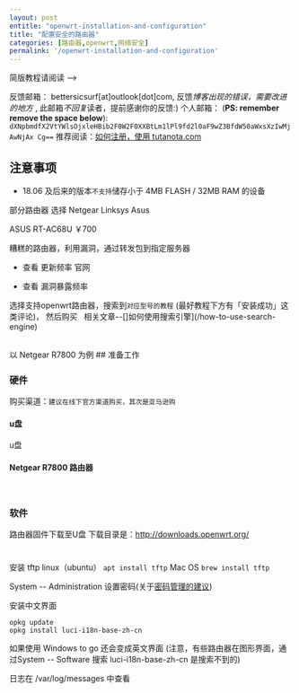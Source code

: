```yaml
---
layout: post
entitle: "openwrt-installation-and-configuration"
title: "配置安全的路由器"
categories: [路由器,openwrt,网络安全]
permalink: '/openwrt-installation-and-configuration'
---
```


简版教程请阅读 -->

反馈邮箱： bettersicsurf[at]outlook[dot]com, 反馈*博客出现的错误，需要改进的地方* , 此邮箱*不回复*读者，提前感谢你的反馈:)
个人邮箱： (**PS: remember remove the space below**): `dXNpbmdfX2VtYWlsOjxleHBib2F0W2F0XXBtLm1lPl9fd2l0aF9wZ3BfdW50aWxsXzIwMjAwNjAx Cg==`
推荐阅读：[如何注册，使用 tutanota.com](#)



## 注意事项

-   18.06 及后来的版本`不支持`储存小于 4MB FLASH / 32MB RAM 的设备

部分路由器 选择 Netgear Linksys Asus


ASUS RT-AC68U  ￥700


糟糕的路由器，利用漏洞，通过转发包到指定服务器

- 查看 更新频率
  官网

- 查看 漏洞暴露频率


选择支持openwrt路由器，搜索到`对应型号的教程` (最好教程下方有「安装成功」这类评论)， 然后购买
    相关文章--\[]如何使用搜索引擎](/how-to-use-search-engine)

<br>
以 Netgear R7800 为例
## 准备工作

### 硬件

购买渠道：`建议在线下官方渠道购买，其次是亚马逊购`

#### u盘

u盘
<br>

#### Netgear R7800 路由器

<br>

### 软件

路由器固件下载至U盘
下载目录是：<http://downloads.openwrt.org/>

#

安装 tftp
linux（ubuntu）
`apt install tftp`
Mac OS
`brew install tftp`

System -- Administration 设置密码(关于[密码管理的建议](2019-7-20-suggestion-of-password-manage.md))

安装中文界面

    opkg update
    opkg install luci-i18n-base-zh-cn

如果使用 Windows to go 还会变成英文界面
(注意，有些路由器在图形界面，通过System -- Software 搜索 luci-i18n-base-zh-cn 是搜索不到的)

日志在 /var/log/messages 中查看
